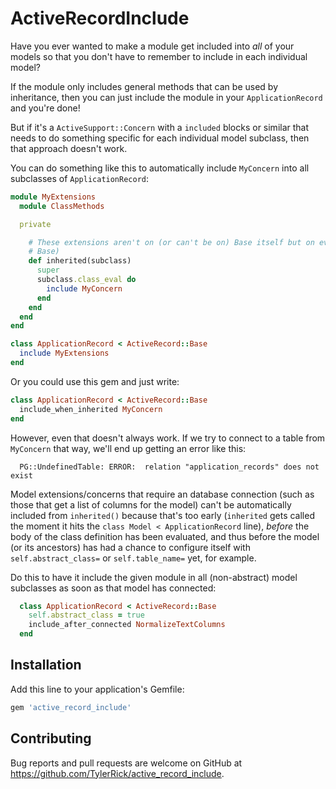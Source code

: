 # ActiveRecordInclude

Have you ever wanted to make a module get included into *all* of your models so that you don't have
to remember to include in each individual model?

If the module only includes general methods that can be used by inheritance, then you can just
include the module in your `ApplicationRecord` and you're done!

But if it's a `ActiveSupport::Concern` with a `included` blocks or similar that needs to do
something specific for each individual model subclass, then that approach doesn't work.

You can do something like this to automatically include `MyConcern` into all subclasses of
`ApplicationRecord`:

```ruby
module MyExtensions
  module ClassMethods

  private

    # These extensions aren't on (or can't be on) Base itself but on every model (every subclass of
    # Base)
    def inherited(subclass)
      super
      subclass.class_eval do
        include MyConcern
      end
    end
  end
end

class ApplicationRecord < ActiveRecord::Base
  include MyExtensions
end
```

Or you could use this gem and just write:

```ruby
class ApplicationRecord < ActiveRecord::Base
  include_when_inherited MyConcern
end
```

However, even that doesn't always work.  If we try to connect to a table from `MyConcern` that way,
we'll end up getting an error like this:

```
  PG::UndefinedTable: ERROR:  relation "application_records" does not exist
```

Model extensions/concerns that require an database connection (such as those that get a list of columns for
the model) can't be automatically included from `inherited()` because that's too early (`inherited`
gets called the moment it hits the `class Model < ApplicationRecord` line), *before* the body of the class
definition has been evaluated, and thus before the model (or its ancestors) has had a chance to
configure itself with `self.abstract_class=` or `self.table_name=` yet, for example.

Do this to have it include the given module in all (non-abstract) model subclasses as soon as that model
has connected:

```ruby
  class ApplicationRecord < ActiveRecord::Base
    self.abstract_class = true
    include_after_connected NormalizeTextColumns
  end
```


## Installation

Add this line to your application's Gemfile:

```ruby
gem 'active_record_include'
```

## Contributing

Bug reports and pull requests are welcome on GitHub at https://github.com/TylerRick/active_record_include.
